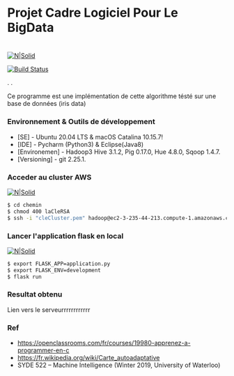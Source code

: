 # Projet Cadre Logiciel Pour Le BigData
# 

[![N|Solid](https://upload.wikimedia.org/wikipedia/commons/thumb/0/0e/Hadoop_logo.svg/1280px-Hadoop_logo.svg.png)](https://hadoop.apache.org/)

[![Build Status](https://travis-ci.org/joemccann/dillinger.svg?branch=master)](https://fr.wikipedia.org/wiki/Hadoop)

. .

Ce programme est une implémentation de cette algorithme tésté sur une base de données (iris data)

 
 

### Environnement & Outils de développement



* [SE] - Ubuntu 20.04 LTS & macOS Catalina 10.15.7!
* [IDE] - Pycharm (Python3) & Eclipse(Java8)
* [Environemen] - Hadoop3 Hive 3.1.2, Pig 0.17.0, Hue 4.8.0, Sqoop 1.4.7.
* [Versioning] - git 2.25.1.


### Acceder au cluster AWS 
[![N|Solid](https://d1.awsstatic.com/logos/aws-logo-lockups/poweredbyaws/PB_AWS_logo_RGB_stacked_REV_SQ.91cd4af40773cbfbd15577a3c2b8a346fe3e8fa2.png)](https://aws.amazon.com/fr/)


```sh
$ cd chemin
$ chmod 400 laCleRSA
$ ssh -i "cleCluster.pem" hadoop@ec2-3-235-44-213.compute-1.amazonaws.com
```







### Lancer l'application flask en local 
[![N|Solid](https://www.ambient-it.net/wp-content/uploads/2019/12/Logo-Flask-200x175.png)](https://flask.palletsprojects.com/en/1.1.x/)

```sh
$ export FLASK_APP=application.py
$ export FLASK_ENV=development
$ flask run
```

 ### Resultat obtenu
Lien vers le serveurrrrrrrrrrrr


### Ref
 - https://openclassrooms.com/fr/courses/19980-apprenez-a-programmer-en-c 
 - https://fr.wikipedia.org/wiki/Carte_autoadaptative
 - SYDE 522 – Machine Intelligence (Winter 2019, University of Waterloo)


   
